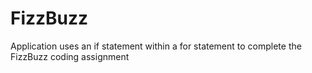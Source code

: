 # FizzBuzz
 Application uses an if statement within a for statement to complete the FizzBuzz coding assignment
